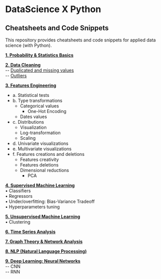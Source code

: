 # DataScience X Python

## Cheatsheets and Code Snippets

This repository provides cheatsheets and code snippets for applied data science (with Python).

**[1. Probability & Statistics Basics](I.%20Probability%20and%20Statistics%20Basics)**  

**[2. Data Cleaning](II.%20Data%20Cleaning)**  
-- [Duplicated and missing values](Metrics)  
-- [Outliers](Models/Regressors)

**[3. Features Engineering](https://github.com/qmonmous/DataScience-X-Python/tree/master/3.%20Features%20Engineering)**  
- a. Statistical tests  
- b. Type transformations  
    - Categorical values  
        - One-Hot Encoding  
    - Dates values  
- c. Distributions  
    - Visualization    
    - Log-transformation  
    - Scaling  
- d. Univariate visualizations  
- e. Multivariate visualizations  
- f. Features creations and deletions  
    - Features creativity  
    - Features deletions  
    - Dimensional reductions  
        - PCA  

**[4. Supervised Machine Learning](https://github.com/qmonmous/DataScience-X-Python/tree/master/4.%20Supervised%20Modeling)**  
• Classifiers  
• Regressors  
• Under/overfitting: Bias-Variance Tradeoff  
• Hyperparameters tuning  

**[5. Unsupervised Machine Learning](https://github.com/qmonmous/DataScience-X-Python/tree/master/5.%20Unsupervised%20Machine%20Learning)**  
• Clustering  

**[6. Time Series Analysis](#six)**  

**[7. Graph Theory & Network Analysis](#six)**  

**[8. NLP (Natural Language Processing)](#six)**  

**[9. Deep Learning: Neural Networks](#six)**  
-- CNN  
-- RNN  